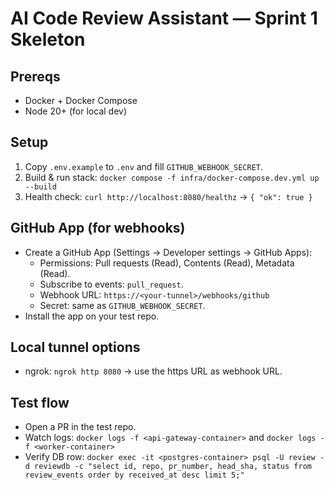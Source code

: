 # AI Code Review Assistant — Sprint 1 Skeleton

## Prereqs
- Docker + Docker Compose
- Node 20+ (for local dev)

## Setup
1. Copy `.env.example` to `.env` and fill `GITHUB_WEBHOOK_SECRET`.
2. Build & run stack: `docker compose -f infra/docker-compose.dev.yml up --build`
3. Health check: `curl http://localhost:8080/healthz` → `{ "ok": true }`

## GitHub App (for webhooks)
- Create a GitHub App (Settings → Developer settings → GitHub Apps):
  - Permissions: Pull requests (Read), Contents (Read), Metadata (Read).
  - Subscribe to events: `pull_request`.
  - Webhook URL: `https://<your-tunnel>/webhooks/github`
  - Secret: same as `GITHUB_WEBHOOK_SECRET`.
- Install the app on your test repo.

## Local tunnel options
- ngrok: `ngrok http 8080` → use the https URL as webhook URL.

## Test flow
- Open a PR in the test repo.
- Watch logs: `docker logs -f <api-gateway-container>` and `docker logs -f <worker-container>`
- Verify DB row: `docker exec -it <postgres-container> psql -U review -d reviewdb -c "select id, repo, pr_number, head_sha, status from review_events order by received_at desc limit 5;"`